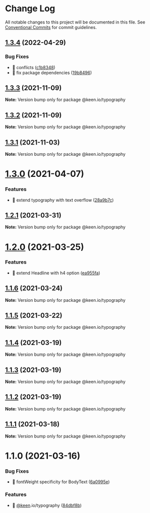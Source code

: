 # Change Log

All notable changes to this project will be documented in this file.
See [Conventional Commits](https://conventionalcommits.org) for commit guidelines.

## [1.3.4](https://github.com/keen/keen/compare/@keen.io/typography@1.3.3...@keen.io/typography@1.3.4) (2022-04-29)


### Bug Fixes

* 🐛 conflicts ([c1b8348](https://github.com/keen/keen/commit/c1b8348404a9b24c8ceb37fddb3ae22131a764e0))
* 🐛 fix package dependencies ([19b8496](https://github.com/keen/keen/commit/19b849668f15d1e70272be64461dc1023bed3fa4))





## [1.3.3](https://github.com/keen/keen/compare/@keen.io/typography@1.3.2...@keen.io/typography@1.3.3) (2021-11-09)

**Note:** Version bump only for package @keen.io/typography





## [1.3.2](https://github.com/keen/keen/compare/@keen.io/typography@1.3.1...@keen.io/typography@1.3.2) (2021-11-09)

**Note:** Version bump only for package @keen.io/typography





## [1.3.1](https://github.com/keen/keen/compare/@keen.io/typography@1.3.0...@keen.io/typography@1.3.1) (2021-11-03)

**Note:** Version bump only for package @keen.io/typography





# [1.3.0](https://github.com/keen/keen/compare/@keen.io/typography@1.2.1...@keen.io/typography@1.3.0) (2021-04-07)


### Features

* 🎸 extend typography with text overflow ([28a9b7c](https://github.com/keen/keen/commit/28a9b7cf1d5921a1b9522ba05dd174eb8d50cefe))





## [1.2.1](https://github.com/keen/keen/compare/@keen.io/typography@1.2.0...@keen.io/typography@1.2.1) (2021-03-31)

**Note:** Version bump only for package @keen.io/typography





# [1.2.0](https://github.com/keen/keen/compare/@keen.io/typography@1.1.6...@keen.io/typography@1.2.0) (2021-03-25)


### Features

* 🎸 extend Headline with h4 option ([ea955fa](https://github.com/keen/keen/commit/ea955fa59b7485f392346550d4fce42b13cd450e))





## [1.1.6](https://github.com/keen/keen/compare/@keen.io/typography@1.1.5...@keen.io/typography@1.1.6) (2021-03-24)

**Note:** Version bump only for package @keen.io/typography





## [1.1.5](https://github.com/keen/keen/compare/@keen.io/typography@1.1.4...@keen.io/typography@1.1.5) (2021-03-22)

**Note:** Version bump only for package @keen.io/typography





## [1.1.4](https://github.com/keen/keen/compare/@keen.io/typography@1.1.3...@keen.io/typography@1.1.4) (2021-03-19)

**Note:** Version bump only for package @keen.io/typography





## [1.1.3](https://github.com/keen/keen/compare/@keen.io/typography@1.1.2...@keen.io/typography@1.1.3) (2021-03-19)

**Note:** Version bump only for package @keen.io/typography





## [1.1.2](https://github.com/keen/keen/compare/@keen.io/typography@1.1.1...@keen.io/typography@1.1.2) (2021-03-19)

**Note:** Version bump only for package @keen.io/typography





## [1.1.1](https://github.com/keen/keen/compare/@keen.io/typography@1.1.0...@keen.io/typography@1.1.1) (2021-03-18)

**Note:** Version bump only for package @keen.io/typography





# 1.1.0 (2021-03-16)


### Bug Fixes

* 🐛 fontWeight specificity for BodyText ([6a0995e](https://github.com/keen/keen/commit/6a0995ea0f58a4d49c1cfe38c1b4ad6e3f663cec))


### Features

* 🎸 [@keen](https://github.com/keen).io/typography ([84dbf8b](https://github.com/keen/keen/commit/84dbf8b867c93d3b3de84e25124a20e510f7888c))
